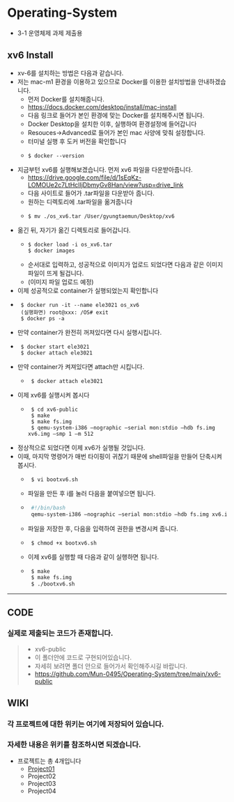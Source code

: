 # Operating-System
* 3-1 운영체제 과제 제출용

<hr1>

## xv6 Install
* xv-6를 설치하는 방법은 다음과 같습니다.
* 저는 mac-m1 환경을 이용하고 있으므로 Docker를 이용한 설치방법을 안내하겠습니다.
  * 먼저 Docker를 설치해줍니다.
  * https://docs.docker.com/desktop/install/mac-install
  * 다음 링크로 들어가 본인 환경에 맞는 Docker를 설치해주시면 됩니다.
  * Docker Desktop을 설치한 이후, 실행하여 환경설정에 들어갑니다
  * Resouces->Advanced로 들어가 본인 mac 사양에 맞춰 설정합니다.
  * 터미널 실행 후 도커 버전을 확인합니다
  * ```shell
    $ docker --version

* 지금부턴 xv6를 실행해보겠습니다. 먼저 xv6 파일을 다운받아줍니다.
  * https://drive.google.com/file/d/1sEqKz-LOMOUe2c7LtHclIjDbmyGv8Han/view?usp=drive_link
  * 다음 사이트로 들어가 .tar파일을 다운받아 줍니다.
  * 원하는 디렉토리에 .tar파일을 옮겨줍니다
  * ```shell
    $ mv ./os_xv6.tar /User/gyungtaemun/Desktop/xv6
* 옮긴 뒤, 자기가 옮긴 디렉토리로 들어갑니다.
  * ```shell
    $ docker load -i os_xv6.tar
    $ docker images
  * 순서대로 입력하고, 성공적으로 이미지가 업로드 되었다면 다음과 같은 이미지 파일이 뜨게 될겁니다.
  * (이미지 파일 업로드 예정)
* 이제 성공적으로 container가 실행되었는지 확인합니다
 * ```shell
    $ docker run -it --name ele3021 os_xv6
    (실행화면) root@xxx: /OS# exit
    $ docker ps -a
* 만약 container가 완전히 꺼져있다면 다시 실행시킵니다.
 * ```shell
    $ docker start ele3021
    $ docker attach ele3021
* 만약 container가 켜져있다면 attach만 시킵니다.
  * ```shell
     $ docker attach ele3021

* 이제 xv6를 실행시켜 봅시다
  * ```shell
     $ cd xv6-public
     $ make
     $ make fs.img
     $ qemu-system-i386 –nographic –serial mon:stdio –hdb fs.img xv6.img –smp 1 –m 512

* 정상적으로 되었다면 이제 xv6가 실행될 것입니다.
* 이때, 마지막 명령어가 매번 타이핑이 귀찮기 때문에 shell파일을 만들어 단축시켜봅시다.
   * ```shell
      $ vi bootxv6.sh
   * 파일을 만든 후 i를 눌러 다음을 붙여넣으면 됩니다.
   * ```sh
      #!/bin/bash
      qemu-system-i386 –nographic –serial mon:stdio –hdb fs.img xv6.img –smp 1 –m 512
   * 파일을 저장한 후, 다음을 입력하여 권한을 변경시켜 줍니다.
   * ```shell
      $ chmod +x bootxv6.sh
   * 이제 xv6를 실행할 때 다음과 같이 실행하면 됩니다.
   * ```sh
      $ make
      $ make fs.img
      $ ./bootxv6.sh

***

## CODE
### 실제로 제출되는 코드가 존재합니다.
> * xv6-public
> * 이 폴더안에 코드로 구현되어있습니다.
> * 자세히 보려면 폴더 안으로 들어가서 확인해주시길 바랍니다.
> * https://github.com/Mun-0495/Operating-System/tree/main/xv6-public

<hr1>

## WIKI
### 각 프로젝트에 대한 위키는 여기에 저장되어 있습니다.
### 자세한 내용은 위키를 참조하시면 되겠습니다.

* 프로젝트는 총 4개입니다
  * [Project01](https://github.com/Mun-0495/Operating-System/blob/main/Wiki/Project01.md)
  * Project02
  * Project03
  * Project04
